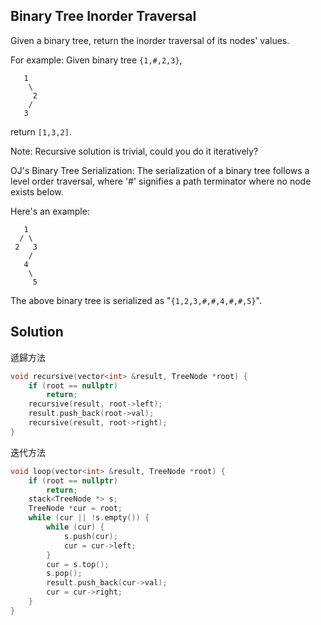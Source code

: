 ## Binary Tree Inorder Traversal

Given a binary tree, return the inorder traversal of its nodes' values.

For example:
Given binary tree `{1,#,2,3}`,
```
   1
    \
     2
    /
   3
```
return `[1,3,2]`.

Note: Recursive solution is trivial, could you do it iteratively?

OJ's Binary Tree Serialization:
The serialization of a binary tree follows a level order traversal, where '#' signifies a path terminator where no node exists below.

Here's an example:
```
   1
  / \
 2   3
    /
   4
    \
     5
```
The above binary tree is serialized as "`{1,2,3,#,#,4,#,#,5}`".

## Solution

遞歸方法
```cpp
void recursive(vector<int> &result, TreeNode *root) {
	if (root == nullptr)
		return;
	recursive(result, root->left);
	result.push_back(root->val);
	recursive(result, root->right);
}
```

迭代方法

```cpp
void loop(vector<int> &result, TreeNode *root) {
	if (root == nullptr)
		return;
	stack<TreeNode *> s;
	TreeNode *cur = root;
	while (cur || !s.empty()) {
		while (cur) {
			s.push(cur);
			cur = cur->left;
		}
		cur = s.top();
		s.pop();
		result.push_back(cur->val);
		cur = cur->right;
	}
}
```
